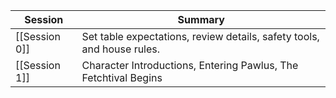 
| Session       | Summary                                                                |
| ------------- | ---------------------------------------------------------------------- |
| [[Session 0]] | Set table expectations, review details, safety tools, and house rules. |
| [[Session 1]] | Character Introductions, Entering Pawlus, The Fetchtival Begins        |

